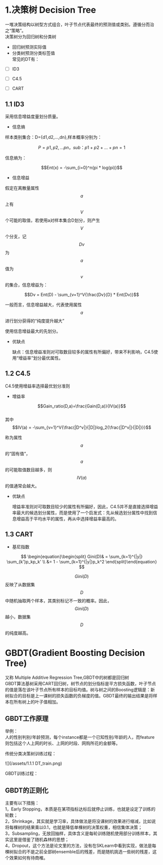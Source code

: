 # 1.决策树 Decision Tree

一堆决策结构以树型方式组合，叶子节点代表最终的预测值或类别。遵循分而治之“策略”。  
决策树分为回归树和分类树

* 回归树预测实际值
* 分类树预测分类标签值  
  常见的DT有：

* [ ] ID3

* [ ] C4.5

* [ ] CART

## 1.1 **ID3**

采用信息增益度量划分质量。

* 信息熵

样本类别集合：D={d1,d2,...,dn},样本概率分别为：

$$P={p1,p2,...pn}，sub：p1+p2+...+pn=1$$

信息熵为：

$$Ent(x) = -\sum_{i=0}^n{pi * log(pi)}$$

* 信息增益

假定在离散量属性$$a$$上有$$V$$个可能的取值，若使用a对样本集合D划分，则产生$$V $$个分支，记$$Dv$$为$$a$$值为$$v$$的集合，信息增益为：

$$Dv = Ent(D) - \sum_{v=1}^V{\frac{Dv}{D} * Ent(Dv)}$$

一般而言，信息增益越大，代表使用属性$$a$$进行划分获得的“纯度提升越大”

使用信息增益最大的先划分。

* 优缺点

  缺点：信息增益准则对可取数目较多的属性有所偏好，带来不利影响，C4.5使用“增益率”划分最优属性。

## 1.2 **C4.5**

C4.5使用增益率选择最优划分准则

* 增益率

$$Gain_ratio(D,a)=\frac{Gain(D,a)}{IV(a)}$$  
其中  $$IV(a) = -\sum_{v=1}^V{\frac{|D^v|}{|D|}log_2{\frac{|D^v|}{|D|}}}$$

称为属性$$a$$的“固有值“，$$a$$的可能取值数目越多，则$$IV(a)$$的值通常会越大。

* 优缺点

  增益率准则对可取数目较少的属性有所偏好，因此，C4.5并不是直接选择增益率最大的候选划分属性，而是使用了一个启发式：先从候选划分属性中找到信息增益高于平均水平的属性，再从中选择增益率最高的。

## 1.3 CART

* 基尼指数


$$
  \begin{equation}\begin{split}
  Gini(D)& = \sum_{k=1}^{|y|} \sum_{k'}p_kp_k' \\
  &= 1 - \sum_{k=1}^{|y|}p_k^2
  \end{split}\end{equation}
$$


$$Gini(D)$$反映了从数据集$$D$$中随机抽取两个样本，其类别标记不一致的概率。因此，$$Gini(D)$$越小，数据集$$D$$的纯度越高。

# GBDT\(Gradient Boosting Decision Tree\)

又称 Multiple Additive Regression Tree,GBDT中的树都是回归树  
GBDT算法基树采用CART回归树，树节点的划分指标是平方损失函数，叶子节点的值是落在该叶子节点所有样本的目标均值。树与树之间的Boosting逻辑是：新树拟合的目标是上一课树的损失函数的负梯度的值。GBDT最终的输出结果是将样本在所有树上的叶子值相加。

## GBDT工作原理

举例：  
        人的性别判别/年龄预测，每个instance都是一个已知性别/年龄的人，而feature则包括这个人上网的时长、上网的时段、网购所花的金额等。

传统分类决策树训练过程：

![](/assets/1.1.1 DT_train.png)

GBDT训练过程：



## GBDT的正则化

主要有以下措施：  
1，Early Stopping，本质是在某项指标达标后就停止训练，也就是设定了训练的轮数；  
2，Shrinkage，其实就是学习率，具体做法是将没课树的效果进行缩减，比如说将每棵树的结果乘以0.1，也就是降低单棵树的决策权重，相信集体决策；  
3，Subsampling，无放回抽样，具体含义是每轮训练随机使用部分训练样本，其实这里是借鉴了随机森林的思想；  
4，Dropout，这个方法是论文里的方法，没有在SKLearn中看到实现，做法是每棵树拟合的不是之前全部树ensemble后的残差，而是随机挑选一些树的残差，这个效果如何有待商榷。

